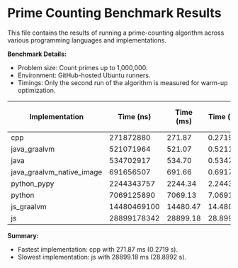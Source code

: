 # Prime Counting Benchmark Results

This file contains the results of running a prime-counting algorithm across various programming languages and implementations.

**Benchmark Details:**
- Problem size: Count primes up to 1,000,000.
- Environment: GitHub-hosted Ubuntu runners.
- Timings: Only the second run of the algorithm is measured for warm-up optimization.

| Implementation       | Time (ns)         | Time (ms)         | Time (s)          | % Slower than Fastest |
|----------------------|-------------------|-------------------|-------------------|-----------------------|
| cpp                  | 271872880         | 271.87            | 0.2719            | 0.00                  |
| java_graalvm         | 521071964         | 521.07            | 0.5211            | 91.66                 |
| java                 | 534702917         | 534.70            | 0.5347            | 96.67                 |
| java_graalvm_native_image | 691656507         | 691.66            | 0.6917            | 154.40                |
| python_pypy          | 2244343757        | 2244.34           | 2.2443            | 725.51                |
| python               | 7069125890        | 7069.13           | 7.0691            | 2500.16               |
| js_graalvm           | 14480469100       | 14480.47          | 14.4805           | 5226.19               |
| js                   | 28899178342       | 28899.18          | 28.8992           | 10529.67              |

**Summary:**
- Fastest implementation: cpp with 271.87 ms (0.2719 s).
- Slowest implementation: js with 28899.18 ms (28.8992 s).
